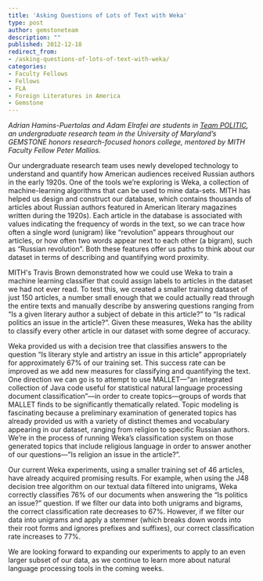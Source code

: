 ```yaml
---
title: 'Asking Questions of Lots of Text with Weka'
type: post
author: gemstoneteam
description: ""
published: 2012-12-18
redirect_from: 
- /asking-questions-of-lots-of-text-with-weka/
categories:
- Faculty Fellows
- Fellows
- FLA
- Foreign Literatures in America
- Gemstone
---
```

_Adrian Hamins-Puertolas and Adam Elrafei are students in [Team POLITIC](http://web.archive.org/web/20131220230110/http://teams.gemstone.umd.edu/classof2014/politic/), an undergraduate research team in the University of Maryland’s GEMSTONE honors research-focused honors college, mentored by MITH Faculty Fellow Peter Mallios._

Our undergraduate research team uses newly developed technology to understand and quantify how American audiences received Russian authors in the early 1920s. One of the tools we’re exploring is Weka, a collection of machine-learning algorithms that can be used to mine data-sets. MITH has helped us design and construct our database, which contains thousands of articles about Russian authors featured in American literary magazines written during the 1920s). Each article in the database is associated with values indicating the frequency of words in the text, so we can trace how often a single word (unigram) like “revolution” appears throughout our articles, or how often two words appear next to each other (a bigram), such as “Russian revolution”. Both these features offer us paths to think about our dataset in terms of describing and quantifying word proximity.

MITH's Travis Brown demonstrated how we could use Weka to train a machine learning classifier that could assign labels to articles in the dataset we had not ever read. To test this, we created a smaller training dataset of just 150 articles, a number small enough that we could actually read through the entire texts and manually describe by answering questions ranging from “Is a given literary author a subject of debate in this article?” to “Is radical politics an issue in the article?”. Given these measures, Weka has the ability to classify every other article in our dataset with some degree of accuracy.

Weka provided us with a decision tree that classifies answers to the question “Is literary style and artistry an issue in this article” appropriately for approximately 67% of our training set. This success rate can be improved as we add new measures for classifying and quantifying the text. One direction we can go is to attempt to use MALLET—“an integrated collection of Java code useful for statistical natural language processing document classification”—in order to create topics—groups of words that MALLET finds to be significantly thematically related. Topic modeling is fascinating because a preliminary examination of generated topics has already provided us with a variety of distinct themes and vocabulary appearing in our dataset, ranging from religion to specific Russian authors. We’re in the process of running Weka’s classification system on those generated topics that include religious language in order to answer another of our questions—”Is religion an issue in the article?”.

Our current Weka experiments, using a smaller training set of 46 articles, have already acquired promising results. For example, when using the J48 decision tree algorithm on our textual data filtered into unigrams, Weka correctly classifies 76% of our documents when answering the “Is politics an issue?” question. If we filter our data into both unigrams and bigrams, the correct classification rate decreases to 67%. However, if we filter our data into unigrams and apply a stemmer (which breaks down words into their root forms and ignores prefixes and suffixes), our correct classification rate increases to 77%.

We are looking forward to expanding our experiments to apply to an even larger subset of our data, as we continue to learn more about natural language processing tools in the coming weeks.
